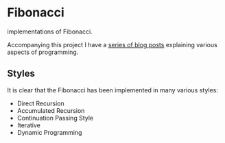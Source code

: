 # Fibonacci
implementations of Fibonacci.

Accompanying this project I have a
[series  of blog posts](https://madsbuch.com/100-days-of-fibonacci-overview/) explaining various aspects of programming.

## Styles
It is clear that the Fibonacci has been implemented in many various styles:

* Direct Recursion
* Accumulated Recursion
* Continuation Passing Style
* Iterative
* Dynamic Programming
